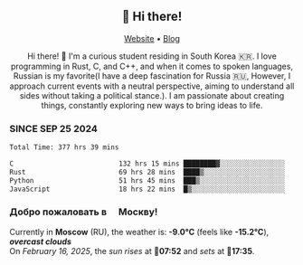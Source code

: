 <h2 align="center">👋 Hi there!</h2>
<p align="center">
  <a href="https://urdekcah.ru">Website</a> •
  <a href="https://urdekcah.blog">Blog</a>
</p>

<p align="center">
  Hi there! 👋 I'm a curious student residing in South Korea 🇰🇷. I love programming in Rust, C, and C++, and when it comes to spoken languages, Russian is my favorite(I have a deep fascination for Russia 🇷🇺, However, I approach current events with a neutral perspective, aiming to understand all sides without taking a political stance.). I am passionate about creating things, constantly exploring new ways to bring ideas to life.
</p>

### SINCE SEP 25 2024
<!--START_SECTION:waka-->
<!--LAST_WAKA_UPDATE:2025-02-15 18:25:13-->
```txt
Total Time: 377 hrs 39 mins

C                          132 hrs 15 mins ████████▓░░░░░░░░░░░░░░░░   34.08 %
Rust                       69 hrs 28 mins  ████▒░░░░░░░░░░░░░░░░░░░░   17.90 %
Python                     51 hrs 45 mins  ███▒░░░░░░░░░░░░░░░░░░░░░   13.34 %
JavaScript                 18 hrs 22 mins  █▒░░░░░░░░░░░░░░░░░░░░░░░   04.73 %
```
<!--END_SECTION:waka-->

<h3>Добро пожаловать в <img src="https://cdn-icons-png.flaticon.com/512/197/197408.png" width="13"/> Москву!</h3>

<!--START_SECTION:weather:moscow-->
<!--LAST_WEATHER_UPDATE:2025-02-16 06:26:53-->
Currently in **Moscow** (RU), the weather is: **-9.0°C** (feels like **-15.2°C**), ***overcast clouds***<br/>
On *February 16, 2025*, the *sun rises* at 🌅**07:52** and *sets* at 🌇**17:35**.
<!--END_SECTION:weather-->
